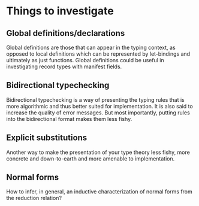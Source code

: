 # Things to investigate

## Global definitions/declarations

Global definitions are those that can appear in the typing context, as opposed to local definitions which can be represented by let-bindings and ultimately as just functions. Global definitions could be useful in investigating record types with manifest fields.

## Bidirectional typechecking

Bidirectional typechecking is a way of presenting the typing rules that is more algorithmic and thus better suited for implementation. It is also said to increase the quality of error messages. But most importantly, putting rules into the bidirectional format makes them less fishy.

## Explicit substitutions

Another way to make the presentation of your type theory less fishy, more concrete and down-to-earth and more amenable to implementation.

## Normal forms

How to infer, in general, an inductive characterization of normal forms from the reduction relation?